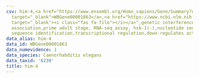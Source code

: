 ```yaml
---
csv: him-4,<a href="https://www.ensembl.org/Homo_sapiens/Gene/Summary?db=core;g=WBGene00001863"
  target="_blank">WBGene00001863</a>,<a href="https://www.ncbi.nlm.nih.gov/pubmed/30894454"
  target="_blank"><i class="fas fa-file"></i></a>",genetic interference,functional
  association,prime adult stage, RNA-seq assay, hsb-1(-),nucleotide sequence identification,nucleotide
  sequence identification,transcriptional regulation,down-regulates activity
data_alias: him-4
data_id: WBGene00001863
data_numevidence: 1
data_species: Caenorhabditis elegans
data_taxid: '6239'
title: him-4
---
```

